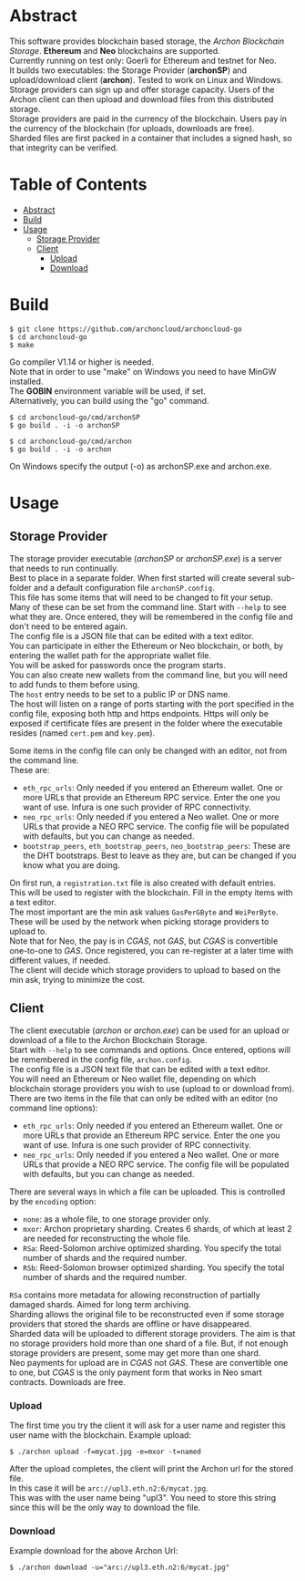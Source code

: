 # Abstract

This software provides blockchain based storage, the *Archon Blockchain Storage*. **Ethereum** and **Neo** blockchains are supported.  
Currently running on test only: Goerli for Ethereum and testnet for Neo.  
It builds two executables: the Storage Provider (**archonSP**) and upload/download client (**archon**). Tested to work on Linux and Windows.  
Storage providers can sign up and offer storage capacity. Users of the Archon client can then upload and download files from this distributed storage.  
Storage providers are paid in the currency of the blockchain. Users pay in the currency of the blockchain (for uploads, downloads are free).  
Sharded files are first packed in a container that includes a signed hash, so that integrity can be verified.

# Table of Contents
<!--ts-->
   * [Abstract](#abstract)
   * [Build](#build)
   * [Usage](#usage)
      * [Storage Provider](#storage-provider)
      * [Client](#client)
         * [Upload](#upload)
         * [Download](#download)
<!--te-->

# Build

    $ git clone https://github.com/archoncloud/archoncloud-go
    $ cd archoncloud-go
    $ make

Go compiler V1.14 or higher is needed.  
Note that in order to use "make" on Windows you need to have MinGW installed.  
The **GOBIN** environment variable will be used, if set.  
Alternatively, you can build using the "go" command.  

    $ cd archoncloud-go/cmd/archonSP
    $ go build . -i -o archonSP
    
    $ cd archoncloud-go/cmd/archon
    $ go build . -i -o archon

On Windows specify the output (-o) as archonSP.exe and archon.exe.  

# Usage
## Storage Provider

The storage provider executable (*archonSP* or *archonSP.exe*) is a server that needs to run continually.  
Best to place in a separate folder. When first started will create several sub-folder and a default configuration file `archonSP.config`.  
This file has some items that will need to be changed to fit your setup.  
Many of these can be set from the command line. Start with `--help` to see what they are. Once entered, they will be remembered in the config file and don't need to be entered again.  
The config file is a JSON file that can be edited with a text editor.  
You can participate in either the Ethereum or Neo blockchain, or both, by entering the wallet path for the appropriate wallet file.  
You will be asked for passwords once the program starts.  
You can also create new wallets from the command line, but you will need to add funds to them before using.  
The `host` entry needs to be set to a public IP or DNS name.  
The host will listen on a range of ports starting with the port specified in the config file, exposing both http and https endpoints. Https will only be exposed if certificate files are present in the folder where the executable resides (named `cert.pem` and `key.pem`).  
  
Some items in the config file can only be changed with an editor, not from the command line.  
These are:  
- `eth_rpc_urls`: Only needed if you entered an Ethereum wallet. One or more URLs that provide an Ethereum RPC service. Enter the one you want of use. Infura is one such provider of RPC connectivity.  
- `neo_rpc_urls`:  Only needed if you entered a Neo wallet. One or more URLs that provide a NEO RPC service. The config file will be populated with defaults, but you can change as needed.  
- `bootstrap_peers`, `eth_bootstrap_peers`, `neo_bootstrap_peers`: These are the DHT bootstraps. Best to leave as they are, but can be changed if you know what you are doing.  

On first run, a `registration.txt` file is also created with default entries.  
This will be used to register with the blockchain. Fill in the empty items with a text editor.  
The most important are the min ask values `GasPerGByte` and `WeiPerByte`. These will be used by the network when picking storage providers to upload to.  
Note that for Neo, the pay is in *CGAS*, not *GAS*, but *CGAS* is convertible one-to-one to *GAS*.
Once registered, you can re-register at a later time with different values, if needed.  
The client will decide which storage providers to upload to based on the min ask, trying to minimize the cost.

## Client

The client executable (*archon* or *archon.exe*) can be used for an upload or download of a file to the Archon Blockchain Storage.  
Start with `--help` to see commands and options.
Once entered, options will be remembered in the config file, `archon.config`.  
The config file is a JSON text file that can be edited with a text editor.  
You will need an Ethereum or Neo wallet file, depending on which blockchain storage providers you wish to use (upload to or download from).
There are two items in the file that can only be edited with an editor (no command line options):  
- `eth_rpc_urls`: Only needed if you entered an Ethereum wallet. One or more URLs that provide an Ethereum RPC service. Enter the one you want of use. Infura is one such provider of RPC connectivity.  
- `neo_rpc_urls`:  Only needed if you entered a Neo wallet. One or more URLs that provide a NEO RPC service. The config file will be populated with defaults, but you can change as needed.  

There are several ways in which a file can be uploaded. This is controlled by the `encoding` option:
- `none`: as a whole file, to one storage provider only.
- `mxor`: Archon proprietary sharding. Creates 6 shards, of which at least 2 are needed for reconstructing the whole file.  
- `RSa`: Reed-Solomon archive optimized sharding. You specify the total number of shards and the required number.  
- `RSb`: Reed-Solomon browser optimized sharding. You specify the total number of shards and the required number.

`RSa` contains more metadata for allowing reconstruction of partially damaged shards. Aimed for long term archiving.  
Sharding allows the original file to be reconstructed even if some storage providers that stored the shards are offline or have disappeared.  
Sharded data will be uploaded to different storage providers. The aim is that no storage providers hold more than one shard of a file. But, if not enough storage providers are present, some may get more than one shard.  
Neo payments for upload are in *CGAS* not *GAS*. These are convertible one to one, but *CGAS* is the only payment form that works in Neo smart contracts. Downloads are free.  

### Upload
The first time you try the client it will ask for a user name and register this user name with the blockchain.
Example upload:  

    $ ./archon upload -f=mycat.jpg -e=mxor -t=named
    
After the upload completes, the client will print the Archon url for the stored file.   
In this case it will be `arc://upl3.eth.n2:6/mycat.jpg`.  
This was with the user name being "upl3". You need to store this string since this will be the only way to download the file.

### Download
Example download for the above Archon Url:  

    $ ./archon download -u="arc://upl3.eth.n2:6/mycat.jpg"
